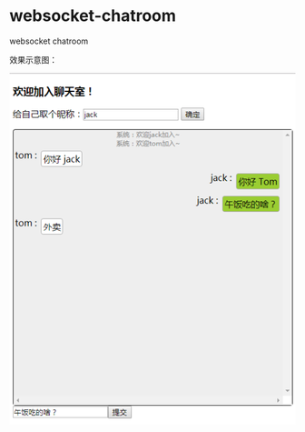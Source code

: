 # websocket-chatroom
websocket chatroom
<br>
<p>效果示意图：</p>
<img src='./public/readme_img/intro.png'>